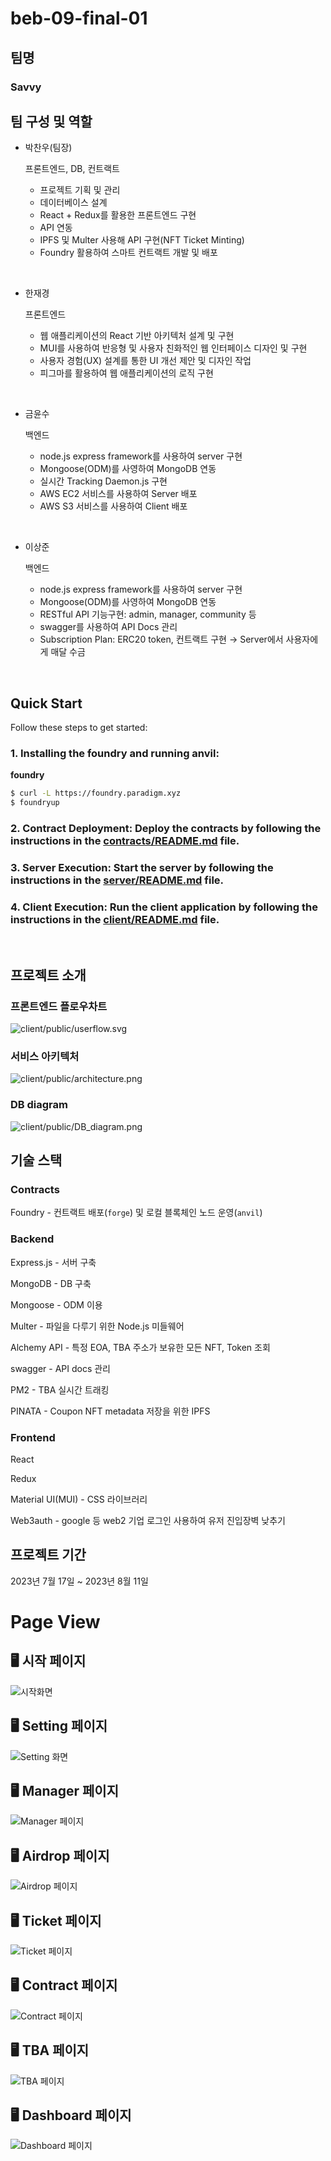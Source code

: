 # beb-09-final-01

## 팀명

### Savvy

## 팀 구성 및 역할

- 박찬우(팀장)

  프론트엔드, DB, 컨트랙트

  - 프로젝트 기획 및 관리
  - 데이터베이스 설계
  - React + Redux를 활용한 프론트엔드 구현
  - API 연동
  - IPFS 및 Multer 사용해 API 구현(NFT Ticket Minting)
  - Foundry 활용하여 스마트 컨트랙트 개발 및 배포

<br>

- 한재경

  프론트엔드

  - 웹 애플리케이션의 React 기반 아키텍처 설계 및 구현
  - MUI를 사용하여 반응형 및 사용자 친화적인 웹 인터페이스 디자인 및 구현
  - 사용자 경험(UX) 설계를 통한 UI 개선 제안 및 디자인 작업
  - 피그마를 활용하여 웹 애플리케이션의 로직 구현

<br>

- 금윤수

  백엔드

  - node.js express framework를 사용하여 server 구현
  - Mongoose(ODM)를 사영하여 MongoDB 연동
  - 실시간 Tracking Daemon.js 구현
  - AWS EC2 서비스를 사용하여 Server 배포
  - AWS S3 서비스를 사용하여 Client 배포

<br>

- 이상준

  백엔드

  - node.js express framework를 사용하여 server 구현
  - Mongoose(ODM)를 사영하여 MongoDB 연동
  - RESTful API 기능구현: admin, manager, community 등
  - swagger를 사용하여 API Docs 관리
  - Subscription Plan: ERC20 token, 컨트랙트 구현 → Server에서 사용자에게 매달 수금

<br>

## Quick Start

Follow these steps to get started:

### 1. **Installing the foundry and running anvil**:

**foundry**

```bash
$ curl -L https://foundry.paradigm.xyz
$ foundryup
```

### 2. **Contract Deployment**: Deploy the contracts by following the instructions in the [contracts/README.md](./contracts/README.md) file.

### 3. **Server Execution**: Start the server by following the instructions in the [server/README.md](./server/README.md) file.

### 4. **Client Execution**: Run the client application by following the instructions in the [client/README.md](./client/README.md) file.

<br>

## 프로젝트 소개

### 프론트엔드 플로우차트

![client/public/userflow.svg](./client/public/userflow.svg)

### 서비스 아키텍처

![client/public/architecture.png](./client/public/architecture.png)

### DB diagram

![client/public/DB_diagram.png](./client/public/DB_diagram.png)

## 기술 스택

### Contracts

Foundry - 컨트랙트 배포(`forge`) 및 로컬 블록체인 노드 운영(`anvil`)

### Backend

Express.js - 서버 구축

MongoDB - DB 구축

Mongoose - ODM 이용

Multer - 파일을 다루기 위한 Node.js 미들웨어

Alchemy API - 특정 EOA, TBA 주소가 보유한 모든 NFT, Token 조회

swagger - API docs 관리

PM2 - TBA 실시간 트래킹

PINATA - Coupon NFT metadata 저장을 위한 IPFS

### Frontend

React

Redux

Material UI(MUI) - CSS 라이브러리

Web3auth - google 등 web2 기업 로그인 사용하여 유저 진입장벽 낮추기

## 프로젝트 기간

2023년 7월 17일 ~ 2023년 8월 11일

# Page View

## 🖥️ 시작 페이지

![시작화면](./client/public/homePage.png)

## 🖥️ Setting 페이지

![Setting 화면](./client/public/settingPage.png)

## 🖥️ Manager 페이지

![Manager 페이지](./client/public/managerPage.png)

## 🖥️ Airdrop 페이지

![Airdrop 페이지](./client/public/airdropPage.png)

## 🖥️ Ticket 페이지

![Ticket 페이지](./client/public/ticketPage.png)

## 🖥️ Contract 페이지

![Contract 페이지](./client/public/contractPage.png)

## 🖥️ TBA 페이지

![TBA 페이지](./client/public/tbaPage.png)

## 🖥️ Dashboard 페이지

![Dashboard 페이지](./client/public/dashboardPage.png)
